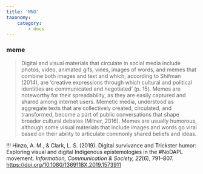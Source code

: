 ```yaml
---
title: 'MNO'
taxonomy:
    category:
        - docs
---
```



### meme
> Digital and visual materials that circulate in social media include photos, video, animated gifs, vines, images of words, and memes that combine both images and text and which, according to Shifman (2014), are ‘creative expressions through which cultural and political identities are communicated and negotiated’ (p. 15). Memes are noteworthy for their spreadability, as they are easily captured and shared among internet users. Memetic media, understood as aggregate texts that are collectively created, circulated, and transformed, become a part of public conversations that shape broader cultural debates (Milner, 2016). Memes are usually humorous, although some visual materials that include images and words go viral based on their ability to articulate commonly shared beliefs and ideas.

!!! Hinzo, A. M., & Clark, L. S. (2019). Digital survivance and Trickster humor: Exploring visual and digital Indigenous epistemologies in the #NoDAPL movement. *Information, Communication & Society, 22*(6), 791–807. <https://doi.org/10.1080/1369118X.2019.1573911>
